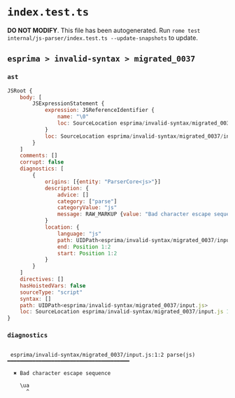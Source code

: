# `index.test.ts`

**DO NOT MODIFY**. This file has been autogenerated. Run `rome test internal/js-parser/index.test.ts --update-snapshots` to update.

## `esprima > invalid-syntax > migrated_0037`

### `ast`

```javascript
JSRoot {
	body: [
		JSExpressionStatement {
			expression: JSReferenceIdentifier {
				name: "\0"
				loc: SourceLocation esprima/invalid-syntax/migrated_0037/input.js 1:0-1:3 (\0)
			}
			loc: SourceLocation esprima/invalid-syntax/migrated_0037/input.js 1:0-1:3
		}
	]
	comments: []
	corrupt: false
	diagnostics: [
		{
			origins: [{entity: "ParserCore<js>"}]
			description: {
				advice: []
				category: ["parse"]
				categoryValue: "js"
				message: RAW_MARKUP {value: "Bad character escape sequence"}
			}
			location: {
				language: "js"
				path: UIDPath<esprima/invalid-syntax/migrated_0037/input.js>
				end: Position 1:2
				start: Position 1:2
			}
		}
	]
	directives: []
	hasHoistedVars: false
	sourceType: "script"
	syntax: []
	path: UIDPath<esprima/invalid-syntax/migrated_0037/input.js>
	loc: SourceLocation esprima/invalid-syntax/migrated_0037/input.js 1:0-2:0
}
```

### `diagnostics`

```

 esprima/invalid-syntax/migrated_0037/input.js:1:2 parse(js) ━━━━━━━━━━━━━━━━━━━━━━━━━━━━━━━━━━━━━━━

  ✖ Bad character escape sequence

    \ua
      ^


```
